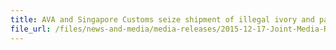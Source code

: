 ```yaml
---
title: AVA and Singapore Customs seize shipment of illegal ivory and pangolin scales 
file_url: /files/news-and-media/media-releases/2015-12-17-Joint-Media-Release.pdf
---
```

